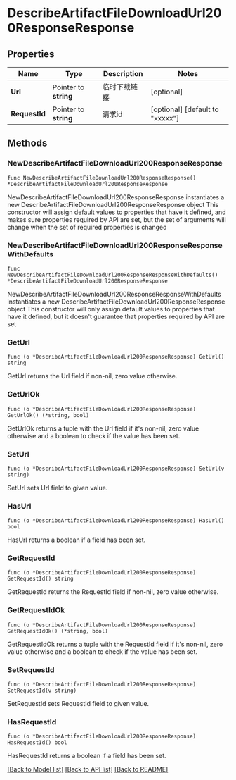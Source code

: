 # DescribeArtifactFileDownloadUrl200ResponseResponse

## Properties

Name | Type | Description | Notes
------------ | ------------- | ------------- | -------------
**Url** | Pointer to **string** | 临时下载链接 | [optional] 
**RequestId** | Pointer to **string** | 请求id | [optional] [default to "xxxxx"]

## Methods

### NewDescribeArtifactFileDownloadUrl200ResponseResponse

`func NewDescribeArtifactFileDownloadUrl200ResponseResponse() *DescribeArtifactFileDownloadUrl200ResponseResponse`

NewDescribeArtifactFileDownloadUrl200ResponseResponse instantiates a new DescribeArtifactFileDownloadUrl200ResponseResponse object
This constructor will assign default values to properties that have it defined,
and makes sure properties required by API are set, but the set of arguments
will change when the set of required properties is changed

### NewDescribeArtifactFileDownloadUrl200ResponseResponseWithDefaults

`func NewDescribeArtifactFileDownloadUrl200ResponseResponseWithDefaults() *DescribeArtifactFileDownloadUrl200ResponseResponse`

NewDescribeArtifactFileDownloadUrl200ResponseResponseWithDefaults instantiates a new DescribeArtifactFileDownloadUrl200ResponseResponse object
This constructor will only assign default values to properties that have it defined,
but it doesn't guarantee that properties required by API are set

### GetUrl

`func (o *DescribeArtifactFileDownloadUrl200ResponseResponse) GetUrl() string`

GetUrl returns the Url field if non-nil, zero value otherwise.

### GetUrlOk

`func (o *DescribeArtifactFileDownloadUrl200ResponseResponse) GetUrlOk() (*string, bool)`

GetUrlOk returns a tuple with the Url field if it's non-nil, zero value otherwise
and a boolean to check if the value has been set.

### SetUrl

`func (o *DescribeArtifactFileDownloadUrl200ResponseResponse) SetUrl(v string)`

SetUrl sets Url field to given value.

### HasUrl

`func (o *DescribeArtifactFileDownloadUrl200ResponseResponse) HasUrl() bool`

HasUrl returns a boolean if a field has been set.

### GetRequestId

`func (o *DescribeArtifactFileDownloadUrl200ResponseResponse) GetRequestId() string`

GetRequestId returns the RequestId field if non-nil, zero value otherwise.

### GetRequestIdOk

`func (o *DescribeArtifactFileDownloadUrl200ResponseResponse) GetRequestIdOk() (*string, bool)`

GetRequestIdOk returns a tuple with the RequestId field if it's non-nil, zero value otherwise
and a boolean to check if the value has been set.

### SetRequestId

`func (o *DescribeArtifactFileDownloadUrl200ResponseResponse) SetRequestId(v string)`

SetRequestId sets RequestId field to given value.

### HasRequestId

`func (o *DescribeArtifactFileDownloadUrl200ResponseResponse) HasRequestId() bool`

HasRequestId returns a boolean if a field has been set.


[[Back to Model list]](../README.md#documentation-for-models) [[Back to API list]](../README.md#documentation-for-api-endpoints) [[Back to README]](../README.md)


